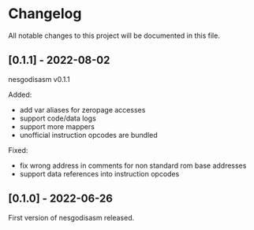 # Changelog

All notable changes to this project will be documented in this file.

## [0.1.1] - 2022-08-02

nesgodisasm v0.1.1

Added:

* add var aliases for zeropage accesses
* support code/data logs
* support more mappers
* unofficial instruction opcodes are bundled

Fixed:

* fix wrong address in comments for non standard rom base addresses
* support data references into instruction opcodes

## [0.1.0] - 2022-06-26

First version of nesgodisasm released.
